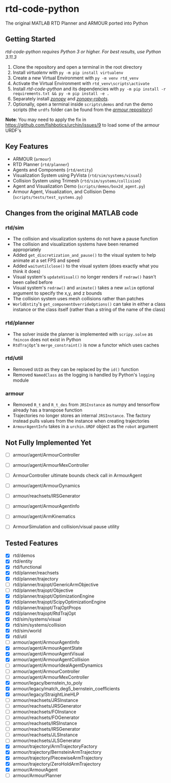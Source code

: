 # rtd-code-python
The original MATLAB RTD Planner and ARMOUR ported into Python



## Getting Started
*rtd-code-python requires Python 3 or higher. For best results, use Python 3.11.3*

1. Clone the repository and open a terminal in the root directory
2. Install *virtualenv* with `py -m pip install virtualenv`
3. Create a new Virtual Environment with `py -m venv rtd_venv`
4. Activate the Virtual Environment with `rtd_venv\scripts\activate`
5. Install *rtd-code-python* and its dependencies with `py -m pip install -r requirements.txt && py -m pip install -e .`
6. Separately install [*zonopy*](https://github.com/roahmlab/zonopy) and [*zonopy-robots*](https://github.com/roahmlab/zonopy-robots).
7. Optionally, open a terminal inside `scripts\demos` and run the demo scripts (the `urdfs` folder can be found from the [*armour* repository](https://github.com/roahmlab/armour))

**Note**: You may need to apply the fix in https://github.com/fishbotics/urchin/issues/9 to load some of the armour URDF's

## Key Features
- ARMOUR (`armour`)
- RTD Planner (`rtd/planner`)
- Agents and Components (`rtd/entity`)
- Visualization System using PyVista (`rtd/sim/systems/visual`)
- Collision System using Trimesh (`rtd/sim/systems/collision`)
- Agent and Visualization Demo (`scripts/demos/box2d_agent.py`)
- Armour Agent, Visualization, and Collision Demo (`scripts/tests/test_systems.py`)



## Changes from the original MATLAB code
### rtd/sim
- The collision and visualization systems do not have a pause function
- The collision and visualization systems have been renamed appropriately
- Added `get_discretization_and_pause()` to the visual system to help animate at a set FPS and speed
- Added `waituntilclose()` to the visual system (does exactly what you think it does)
- Visual system's `updateVisual()` no longer renders if `redraw()` hasn't been called before
- Visual system's `redraw()` and `animate()` takes a new `axlim` optional argument to specify the x,y, and z bounds
- The collision system uses mesh collisions rather than patches
- `WorldEntity`'s `get_componentOverrideOptions()` can take in either a class instance or the class itself (rather than a string of the name of the class)

### rtd/planner
- The solver inside the planner is implemented with `scripy.solve` as `fmincon` does not exist in Python
- `RtdTrajOpt`'s `merge_constraint()` is now a functor which uses caches
  
### rtd/util
- Removed `UUID` as they can be replaced by the `id()` function
- Removed `NamedClass` as the logging is handled by Python's `logging` module
  
### armour
- Removed `R_t` and `R_t_des` from `JRSInstance` as numpy and tensorflow already has a transpose function
- Trajectories no longer stores an internal `JRSInstance`. The factory instead pulls values from the instance when creating trajectories
- `ArmourAgentInfo` takes in a `urchin.URDF` object as the `robot` argument



## Not Fully Implemented Yet
- [ ] armour/agent/ArmourController
- [ ] armour/agent/ArmourMexController
- [ ] ArmourController ultimate bounds check call in ArmourAgent
- [ ] armour/agent/ArmourDynamics
- [ ] armour/reachsets/IRSGenerator
- [ ] armour/agent/ArmourAgentInfo
- [ ] armour/agent/ArmKinematics
- [ ] ArmourSimulation and collision/visual pause utility



## Tested Features
- [x] rtd/demos
- [x] rtd/entity
- [x] rtd/functional
- [x] rtd/planner/reachsets
- [x] rtd/planner/trajectory
- [ ] rtd/planner/trajopt/GenericArmObjective
- [ ] rtd/planner/trajopt/Objective
- [x] rtd/planner/trajopt/OptimizationEngine
- [x] rtd/planner/trajopt/ScipyOptimizationEngine
- [x] rtd/planner/trajopt/TrajOptProps
- [x] rtd/planner/trajopt/RtdTrajOpt
- [x] rtd/sim/systems/visual
- [x] rtd/sim/systems/collision
- [x] rtd/sim/world
- [x] rtd/util
- [ ] armour/agent/ArmourAgentInfo
- [x] armour/agent/ArmourAgentState
- [x] armour/agent/ArmourAgentVisual
- [x] armour/agent/ArmourAgentCollision
- [ ] armour/agent/ArmourIdealAgentDynamics
- [ ] armour/agent/ArmourController
- [ ] armour/agent/ArmourMexController
- [x] armour/legacy/bernstein_to_poly
- [x] armour/legacy/match_deg5_bernstein_coefficients
- [x] armour/legacy/StraightLineHLP
- [ ] armour/reachsets/JRSInstance
- [ ] armour/reachsets/JRSGenerator
- [ ] armour/reachsets/FOInstance
- [ ] armour/reachsets/FOGenerator
- [ ] armour/reachsets/IRSInstance
- [ ] armour/reachsets/IRSGenerator
- [ ] armour/reachsets/JLSInstance
- [ ] armour/reachsets/JLSGenerator
- [x] armour/trajectory/ArmTrajectoryFactory
- [x] armour/trajectory/BernsteinArmTrajectory
- [x] armour/trajectory/PiecewiseArmTrajectory
- [x] armour/trajectory/ZeroHoldArmTrajectory
- [x] armour/ArmourAgent
- [ ] armour/ArmourPlanner